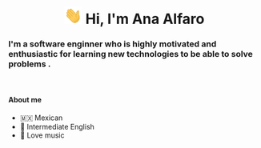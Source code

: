 <h1 align="center"><img src="https://raw.githubusercontent.com/ABSphreak/ABSphreak/master/gifs/Hi.gif" width="35px"> Hi, I'm Ana Alfaro </h1>
<h3 aling="center">I'm a software enginner who is highly motivated and enthusiastic for learning new technologies to be able to solve problems .</h3>

<br>

<h4>About me</h4>
<ul>
  <li>🇲🇽 Mexican</li>
  <li>💬 Intermediate English</li>
  <li>🎵 Love music</li>
<ul>

